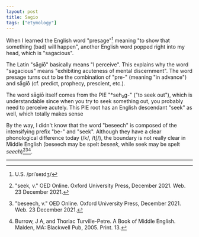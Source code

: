 ```yaml
---
layout: post
title: Sagio
tags: ["etymology"]
---
```


When I learned the English word "presage"[^presage-pron] meaning "to show that something (bad) will happen", another English word popped right into my head, which is "sagacious".

The Latin "sāgiō" basically means "I perceive".
This explains why the word "sagacious" means "exhibiting acuteness of mental discernment".
The word presage turns out to be the combination of "pre-" (meaning "in advance") and sāgiō (cf. predict, prophecy, prescient, etc.).

The word sāgiō itself comes from the PIE "*seh₂g-" ("to seek out"), which is understandable since when you try to seek something out, you probably need to perceive acutely.
This PIE root has an English descendant "seek" as well, which totally makes sense

By the way, I didn't know that the word "beseech" is composed of the intensifying prefix "be-" and "seek".
Although they have a clear phonological difference today (/k/, /tʃ/), the boundary is not really clear in Middle English (beseech may be spelt *beseek*, while seek may be spelt *seech*)[^oed-seek][^oed-beseech][^a-book-of-middle-english].

---

[^presage-pron]: U.S. /priˈseɪdʒ/
[^oed-seek]: "seek, v." OED Online. Oxford University Press, December 2021. Web. 23 December 2021.
[^oed-beseech]: "beseech, v." OED Online. Oxford University Press, December 2021. Web. 23 December 2021.
[^a-book-of-middle-english]: Burrow, J A, and Thorlac Turville-Petre. A Book of Middle English. Malden, MA: Blackwell Pub, 2005. Print. 13.
